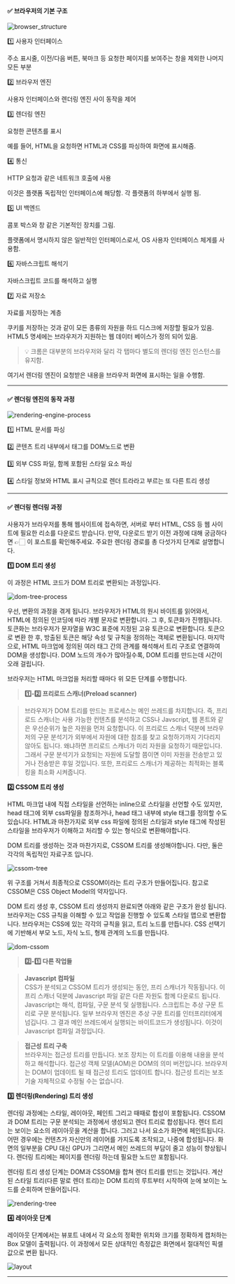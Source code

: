 #### ✅ 브라우저의 기본 구조

![browser_structure](https://github.com/user-attachments/assets/09bce1ce-2b78-4b83-9232-f22b832a66c7)

1️⃣ 사용자 인터페이스

주소 표시줄, 이전/다음 버튼, 북마크 등 요청한 페이지를 보여주는 창을 제외한 나머지 모든 부분

2️⃣ 브라우저 엔진

사용자 인터페이스와 렌더링 엔진 사이 동작을 제어

3️⃣ 렌더링 엔진

요청한 콘텐츠를 표시

예를 들어, HTML을 요청하면 HTML과 CSS를 파싱하여 화면에 표시해줌.

4️⃣ 통신

HTTP 요청과 같은 네트워크 호출에 사용

이것은 플랫폼 독립적인 인터페이스에 해당함. 각 플랫폼의 하부에서 실행 됨.

5️⃣ UI 백엔드

콤포 박스와 창 같은 기본적인 장치를 그림.

플랫폼에서 명시하지 않은 일반적인 인터페이스로서, OS 사용자 인터페이스 체게를 사용함.

6️⃣ 자바스크립트 해석기

자바스크립트 코드를 해석하고 실행

7️⃣ 자료 저장소

자료를 저장하는 계층

쿠키를 저장하는 것과 같이 모든 종류의 자원을 하드 디스크에 저장할 필요가 있음. HTML5 명세에는 브라우저가 지원하는 웹 데이터 베이스가 정의 되어 있음.

> 💡 크롬은 대부분의 브라우저와 달리 각 탭마다 별도의 렌더링 엔진 인스턴스를 유지함.

여기서 렌더링 엔진이 요청받은 내용을 브라우저 화면에 표시하는 일을 수행함.

---

#### ✅ 렌더링 엔진의 동작 과정

![rendering-engine-process](https://github.com/user-attachments/assets/414027df-c74f-4f31-b6b5-6838557ecc56)

1️⃣ HTML 문서를 파싱

2️⃣ 콘텐츠 트리 내부에서 태그를 DOM노드로 변환

3️⃣ 외부 CSS 파일, 함께 포함된 스타일 요소 파싱

4️⃣ 스타일 정보와 HTML 표시 규칙으로 렌더 트라라고 부르는 또 다른 트리 생성

---

#### ✅ 렌더링 렌더링 과정

사용자가 브라우저를 통해 웹사이트에 접속하면, 서버로 부터 HTML, CSS 등 웹 사이트에 필요한 리소를 다운로드 받습니다. 만약, 다운로드 받기 이전 과정에 대해 궁금하다면 👉🏻 [](https://jay-h-blog.vercel.app/about/search-process, "브라우저 주소창에 google.com을 치면 발생하는 일") 이 포스트를 확인해주세요. 주요한 렌더링 경로를 총 다섯가지 단계로 설명합니다.

**1️⃣ DOM 트리 생성**

이 과정은 HTML 코드가 DOM 트리로 변환되는 과정입니다.

![dom-tree-process](https://github.com/user-attachments/assets/092c8a9a-a48f-4be1-8b83-5118f971accd)

우선, 변환의 과정을 겪게 됩니다. 브라우저가 HTML의 원시 바이트를 읽어와서, HTML에 정의된 인코딩에 따라 개별 문자로 변환합니다. 그 후, 토큰화가 진행됩니다. 토큰화는 브라우저가 문자열을 W3C 표준에 지정된 고유 토큰으로 변환합니다. 토큰으로 변환 한 후, 방출된 토큰은 해당 속성 및 규칙을 정의하는 객체로 변환됩니다. 마지막으로, HTML 마크업에 정의된 여러 태그 간의 관계를 해석해서 트리 구조로 연결하여 DOM을 생성합니다. DOM 노드의 개수가 많아질수록, DOM 트리를 만드는데 시간이 오래 걸립니다.

브라우저는 HTML 마크업을 처리할 때마다 위 모든 단계를 수행합니다.

> **1️⃣-2️⃣ 프리로드 스캐너(Preload scanner)**

> 브라우저가 DOM 트리를 만드는 프로세스는 메인 쓰레드를 차지합니다. 즉, 프리로드 스캐너는 사용 가능한 컨텐츠를 분석하고 CSS나 Javscript, 웹 폰트와 같은 우선순위가 높은 자원을 먼저 요청합니다. 이 프리로드 스캐너 덕분에 브라우저의 구문 분석기가 외부에서 자원에 대한 참조를 찾고 요청하기까지 기다리지 않아도 됩니다. 왜냐하면 프리로드 스캐너가 미리 자원을 요청하기 때문입니다. 그래서 구문 분석기가 요청되는 자원에 도달할 쯤이면 이미 자원을 전송받고 있거나 전송받은 후일 것입니다. 또한, 프리로드 스캐너가 제공하는 최적화는 블록킹을 최소화 시켜줍니다.

**2️⃣ CSSOM 트리 생성**

HTML 마크업 내에 직접 스타일을 선언하는 inline으로 스타일을 선언할 수도 있지만, head 태그에 외부 css파일을 참조하거나, head 태그 내부에 style 태그를 정의할 수도 있습니다. HTML과 마찬가지로 외부 css 파일에 정의된 스타일과 style 태그에 작성된 스타일을 브라우저가 이해하고 처리할 수 있는 형식으로 변환해야합니다.

DOM 트리를 생성하는 것과 마찬가지로, CSSOM 트리를 생성해야합니다. 다만, 둘은 각각의 독립적인 자료구조 입니다.

![cssom-tree](https://github.com/user-attachments/assets/05797019-e640-425b-87d3-0bb4928f753f)

위 구조를 거쳐서 최종적으로 CSSOM이라는 트리 구조가 만들어집니다. 참고로 CSSOM은 CSS Object Model의 약자입니다.

DOM 트리 생성 후, CSSOM 트리 생성까지 완료되면 아래와 같은 구조가 완성 됩니다. 브라우저는 CSS 규칙을 이해할 수 있고 작업을 진행할 수 있도록 스타일 맵으로 변환합니다. 브라우저는 CSS에 있는 각각의 규칙을 읽고, 트리 노드를 만듭니다. CSS 선택기에 기반해서 부모 노드, 자식 노드, 형제 관계의 노드를 만듭니다.

![dom-cssom](https://github.com/user-attachments/assets/cf2a07a1-ff5c-4cdf-9c5e-246099eb39bf)

> **2️⃣-1️⃣ 다른 작업들**

> **Javascript 컴파일**  
> CSS가 분석되고 CSSOM 트리가 생성되는 동안, 프리 스캐너가 작동됩니다. 이 프리 스캐너 덕분에 Javascript 파일 같은 다른 자원도 함께 다운로드 됩니다. Javascript는 해석, 컴파일, 구문 분석 및 실행됩니다. 스크립트는 추상 구문 트리로 구문 분석됩니다. 일부 브라우저 엔진은 추상 구문 트리를 인터프리터에게 넘깁니다. 그 결과 메인 쓰레드에서 실행되는 바이트코드가 생성됩니다. 이것이 Javascript 컴파일 과정입니다.

> **접근성 트리 구축**  
> 브라우저는 접근성 트리를 만듭니다. 보조 장치는 이 트리를 이용해 내용을 분석하고 해석합니다. 접근성 객체 모델(AOM)은 DOM의 의미 버전입니다. 브라우저는 DOM이 업데이트 될 때 접근성 트리도 업데이트 합니다. 접근성 트리는 보조 기술 자체적으로 수정될 수는 없습니다.

**3️⃣ 렌더링(Rendering) 트리 생성**

렌더링 과정에는 스타일, 레이아웃, 페인트 그리고 때때로 합성이 포함됩니다. CSSOM과 DOM 트리는 구문 분석되는 과정에서 생성되고 렌더 트리로 합성됩니다. 렌더 트리는 보이는 요소의 레이아웃을 계산을 합니다. 그러고 나서 요소가 화면에 페인트됩니다. 어떤 경우에는 컨텐츠가 자신만의 레이어를 가지도록 조작되고, 나중에 합성됩니다. 화면의 일부분을 CPU 대신 GPU가 그리면서 메인 쓰레드의 부담이 줄고 성능이 향상됩니다. 렌더링 트리에는 페이지를 렌더링 하는데 필요한 노드만 포함됩니다.

렌더링 트리 생성 단계는 DOM과 CSSOM을 합쳐 렌더 트리를 만드는 것입니다. 계산된 스타일 트리(다른 말로 렌더 트리)는 DOM 트리의 루트부터 시작하여 눈에 보이는 노드를 순회하며 만들어집니다.

![rendering-tree](https://github.com/user-attachments/assets/74abb400-8c91-4e6f-9982-c10330cc87bf)

**4️⃣ 레이아웃 단계**

레이아웃 단계에서는 뷰포트 내에서 각 요소의 정확한 위치와 크기를 정확하게 캡처하는 Box 모델이 출력됩니다. 이 과정에서 모든 상대적인 측정값은 화면에서 절대적인 픽셀 값으로 변환 됩니다.

![layout](https://github.com/user-attachments/assets/77bf5a83-f609-4182-921d-de003e0d1387)

---

[](https://developer.mozilla.org/ko/docs/Web/Performance/Critical_rendering_path)

[](https://velog.io/@zaman17/%EA%B8%B0%EC%88%A0%EB%A9%B4%EC%A0%91%EB%8C%80%EB%B9%84-%EB%B8%8C%EB%9D%BC%EC%9A%B0%EC%A0%80-%EB%A0%8C%EB%8D%94%EB%A7%81-%EC%88%9C%EC%84%9C%EC%99%80-%EC%9B%90%EB%A6%AC)

[](https://developer.mozilla.org/ko/docs/Web/Performance/How_browsers_work)

[](https://medium.com/%EA%B0%9C%EB%B0%9C%EC%9E%90%EC%9D%98%ED%92%88%EA%B2%A9/%EB%B8%8C%EB%9D%BC%EC%9A%B0%EC%A0%80%EC%9D%98-%EB%A0%8C%EB%8D%94%EB%A7%81-%EA%B3%BC%EC%A0%95-5c01c4158ce)
